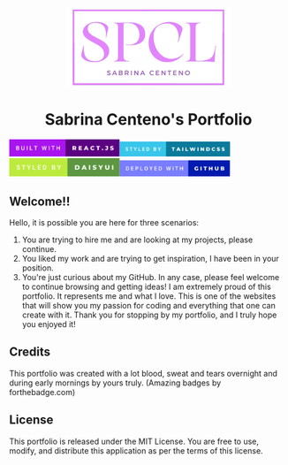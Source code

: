 <div align="center">
  <img alt="Logo" src="./portfolio/src/assets/icons/logo-2.png" width="300" />
</div>
<h1 align="center">
  Sabrina Centeno's Portfolio
</h1>
<div><img alt="badge" src="./portfolio/src/assets/badges/built-with-react.js.svg" width="200" /><img alt="badge" src="./portfolio/src/assets/badges/styled-by-tailwindcss.svg" width="200" /><img alt="badge" src="./portfolio/src/assets/badges/styled-by-daisyui.svg" width="200" /><img alt="badge" src="./portfolio/src/assets/badges/deployed-with-github.svg" width="200" /> </div>

## Welcome!!

Hello, it is possible you are here for three scenarios:

1. You are trying to hire me and are looking at my projects, please continue.
2. You liked my work and are trying to get inspiration, I have been in your position.
3. You're just curious about my GitHub.
   In any case, please feel welcome to continue browsing and getting ideas! I am extremely proud of this portfolio. 
   It represents me and what I love. This is one of the websites that will show you my passion for coding and everything that one can create with it.
   Thank you for stopping by my portfolio, and I truly hope you enjoyed it!

## Credits

This portfolio was created with a lot blood, sweat and tears overnight and during early mornings by yours truly.
(Amazing badges by forthebadge.com)

## License

This portfolio is released under the MIT License. You are free to use, modify, and distribute this application as per the terms of this license.
